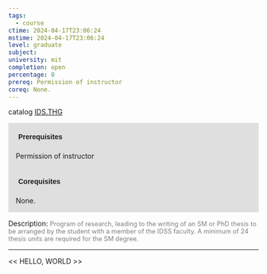 ```yaml
---
tags:
  - course
ctime: 2024-04-17T23:06:24
mstime: 2024-04-17T23:06:24
level: graduate
subject: 
university: mit
completion: open
percentage: 0
prereq: Permission of instructor
coreq: None.
---
```


catalog [IDS.THG](http://student.mit.edu/catalog/mIDSa.html#IDS.THG)

<span style="display: block; padding: 15px; background-color: rgb(100, 100, 100, 0.2);"><font id="m_prereq4076_0" style="display: block; font-family: Arial, sans-serif; font-weight: bold; padding: 5px">Prerequisites</font><br><span id="prereq4076_0">Permission of instructor</span></span>
<span style="display: block; padding: 15px; background-color: rgb(100, 100, 100, 0.2);"><font id="m_coreq4076_0" style="display: block; font-family: Arial, sans-serif; font-weight: bold; padding: 5px">Corequisites</font><br><span id="coreq4076_0">None.</span></span>

<font style="">Description:</font>
<font style="color: grey; font-size: 0.8rem;">Program of research, leading to the writing of an SM or PhD thesis to be arranged by the student with a member of the IDSS faculty. A minimum of 24 thesis units are required for the SM degree.</font>



---

<< HELLO, WORLD >>
